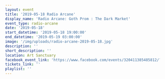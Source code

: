 ```yaml
---
layout: event
title: '2019-05-18 Radio Arcane'
display_name: 'Radio Arcane: Goth Prom : The Dark Market'
event_type: radio-arcane
date: '2019-05-18'
start_datetime: '2019-05-18 19:00:00'
end_datetime: '2019-05-19 03:00:00'
image: '/img/uploads/radio-arcane-2019-05-18.jpg'
description: ''
short_description: ''
location: Art Sanctuary
facebook_event_link: 'https://www.facebook.com/events/320411385485812/?event_time_id=320411395485811'
tickets_link: ''
playlist: ''
---
```

